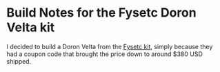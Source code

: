 # Build Notes for the Fysetc Doron Velta kit

I decided to build a Doron Velta from the [Fysetc kit](https://www.fysetc.com/products/3d-printer-doron-velta?_pos=1&_sid=952f69bd9&_ss=r), simply because they had a coupon code that brought the price down to around $380 USD shipped.
